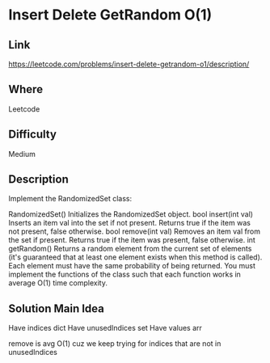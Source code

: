 # Insert Delete GetRandom O(1)

## Link

https://leetcode.com/problems/insert-delete-getrandom-o1/description/

## Where

Leetcode

## Difficulty

Medium

## Description

Implement the RandomizedSet class:

RandomizedSet() Initializes the RandomizedSet object.
bool insert(int val) Inserts an item val into the set if not present. Returns true if the item was not present, false otherwise.
bool remove(int val) Removes an item val from the set if present. Returns true if the item was present, false otherwise.
int getRandom() Returns a random element from the current set of elements (it's guaranteed that at least one element exists when this method is called). Each element must have the same probability of being returned.
You must implement the functions of the class such that each function works in average O(1) time complexity.

## Solution Main Idea

Have indices dict
Have unusedIndices set
Have values arr

remove is avg O(1) cuz we keep trying for indices that are not in unusedIndices
